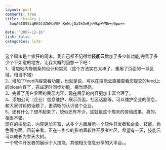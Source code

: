 ```yaml
--- 
layout: post
comments: true
title: !binary |
  5oqA6IO95LqRKGlUZWNoVGFnKeWujOaIkOmHjeWkp+WNh+e6pw==

date: "2007-12-16"
link: false
categories: life
---
```

<p>这个周末是个疯狂的周末，我自己都不记得给<strong>技能云</strong>增加了多少新功能;完善了多少个不如意的地方，让我大概的回想一下吧：<br />
1、增加站内导航条的设计和实现（这个方法实在太棒了，重用了页面的一块区域，相当不错）<br />
2、增加了feed内容查看功能，也就是说，可以在技能云直接查看您提交的feed上的blos内容了，完成定时同步功能，相当漂亮。<br />
3、完善了用户界面的展示内容，现在展示的内容更加丰富合理了。<br />
4、添加公司（企业）信息维护，展示页面，社区话题等，可以维护企业的信息，和大家讨论的话题了，更清晰的认识这个企业。<br />
5、还有什么？想不起来了，貌似还有不少，这就是这个周末的劳动成果，真的，相当不错。<br />
现在的技能云，内容更加丰富，从多个方面展示一个软件开发者和企业、技能、角色等方面。目前来看，正在一步步的影响着软件开发者社区，希望有一天，技能云可以成长为参天大树。<br />
一个软件开发者的展示个人技能，其他相关信息分享的大平台。。</p>

